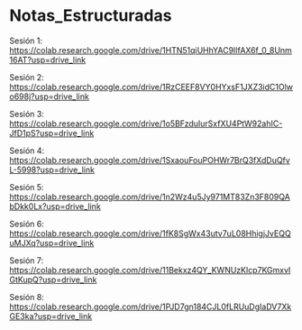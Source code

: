 # Notas_Estructuradas

Sesión 1: https://colab.research.google.com/drive/1HTN51qiUHhYAC9IlfAX6f_0_8Unm16AT?usp=drive_link

Sesión 2: https://colab.research.google.com/drive/1RzCEEF8VY0HYxsF1JXZ3idC1Olwo698j?usp=drive_link

Sesión 3: https://colab.research.google.com/drive/1o5BFzduIurSxfXU4PtW92ahIC-JfD1pS?usp=drive_link

Sesión 4: https://colab.research.google.com/drive/1SxaouFouPOHWr7BrQ3fXdDuQfvL-5998?usp=drive_link

Sesión 5: https://colab.research.google.com/drive/1n2Wz4u5Jy971MT83Zn3F809QAbDkk0Lx?usp=drive_link

Sesión 6: https://colab.research.google.com/drive/1fK8SgWx43utv7uL08HhigjJvEQQuMJXq?usp=drive_link

Sesión 7: https://colab.research.google.com/drive/11Bekxz4QY_KWNUzKlcp7KGmxvIGtKupQ?usp=drive_link

Sesión 8: https://colab.research.google.com/drive/1PJD7gn184CJL0fLRUuDgIaDV7XkGE3ka?usp=drive_link
